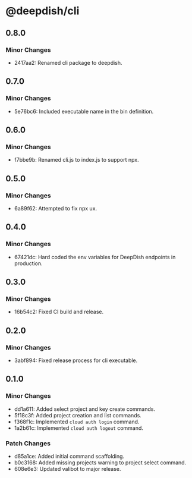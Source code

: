 # @deepdish/cli

## 0.8.0

### Minor Changes

- 2417aa2: Renamed cli package to deepdish.

## 0.7.0

### Minor Changes

- 5e76bc6: Included executable name in the bin definition.

## 0.6.0

### Minor Changes

- f7bbe9b: Renamed cli.js to index.js to support npx.

## 0.5.0

### Minor Changes

- 6a89f62: Attempted to fix npx ux.

## 0.4.0

### Minor Changes

- 67421dc: Hard coded the env variables for DeepDish endpoints in production.

## 0.3.0

### Minor Changes

- 16b54c2: Fixed CI build and release.

## 0.2.0

### Minor Changes

- 3abf894: Fixed release process for cli executable.

## 0.1.0

### Minor Changes

- dd1a611: Added select project and key create commands.
- 5f18c3f: Added project creation and list commands.
- f368f1c: Implemented `cloud auth login` command.
- 1a2b61c: Implemented `cloud auth logout` command.

### Patch Changes

- d85a1ce: Added initial command scaffolding.
- b0c3168: Added missing projects warning to project select command.
- 608e6e3: Updated valibot to major release.

